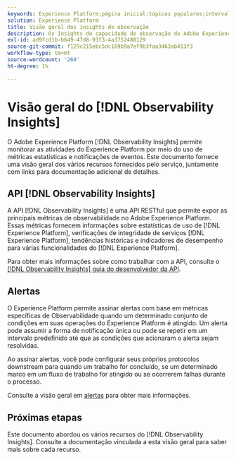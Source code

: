 ```yaml
---
keywords: Experience Platform;página inicial;tópicos populares;intervalo de datas
solution: Experience Platform
title: Visão geral dos insights de observação
description: Os Insights de capacidade de observação do Adobe Experience Platform são uma API RESTful que permite expor as métricas principais nas atividades do Experience Platform. Essas métricas fornecem insights sobre estatísticas de uso do Experience Platform, verificações de integridade de serviços do Experience Platform, tendências históricas e indicadores de desempenho para várias funcionalidades do Experience Platform.
exl-id: ad9fcd1b-b649-47d8-93f3-4a3752480129
source-git-commit: f129c215ebc5dc169b9a7ef9b3faa3463ab413f3
workflow-type: tm+mt
source-wordcount: '268'
ht-degree: 1%

---
```


# Visão geral do [!DNL Observability Insights]

O Adobe Experience Platform [!DNL Observability Insights] permite monitorar as atividades do Experience Platform por meio do uso de métricas estatísticas e notificações de eventos. Este documento fornece uma visão geral dos vários recursos fornecidos pelo serviço, juntamente com links para documentação adicional de detalhes.

## API [!DNL Observability Insights]

A API [!DNL Observability Insights] é uma API RESTful que permite expor as principais métricas de observabilidade no Adobe Experience Platform. Essas métricas fornecem informações sobre estatísticas de uso de [!DNL Experience Platform], verificações de integridade de serviços [!DNL Experience Platform], tendências históricas e indicadores de desempenho para várias funcionalidades do [!DNL Experience Platform].

Para obter mais informações sobre como trabalhar com a API, consulte o [[!DNL Observability Insights] guia do desenvolvedor da API](./api/overview.md).

## Alertas

O Experience Platform permite assinar alertas com base em métricas específicas de Observabilidade quando um determinado conjunto de condições em suas operações do Experience Platform é atingido. Um alerta pode assumir a forma de notificação única ou pode se repetir em um intervalo predefinido até que as condições que acionaram o alerta sejam resolvidas.

Ao assinar alertas, você pode configurar seus próprios protocolos downstream para quando um trabalho for concluído, se um determinado marco em um fluxo de trabalho for atingido ou se ocorrerem falhas durante o processo.

Consulte a visão geral em [alertas](./alerts/overview.md) para obter mais informações.

## Próximas etapas

Este documento abordou os vários recursos do [!DNL Observability Insights]. Consulte a documentação vinculada a esta visão geral para saber mais sobre cada recurso.
